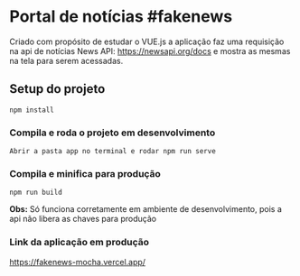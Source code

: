 # Portal de notícias #fakenews
Criado com propósito de estudar o VUE.js a aplicação faz uma requisição na api de notícias News API: https://newsapi.org/docs e mostra as mesmas na tela 
para serem acessadas.

## Setup do projeto
```
npm install
```

### Compila e roda o projeto em desenvolvimento
```
Abrir a pasta app no terminal e rodar npm run serve
```

### Compila e minifica para produção
```
npm run build
```
**Obs:** Só funciona corretamente em ambiente de desenvolvimento, pois a api não libera as chaves para produção 

### Link da aplicação em produção
https://fakenews-mocha.vercel.app/

